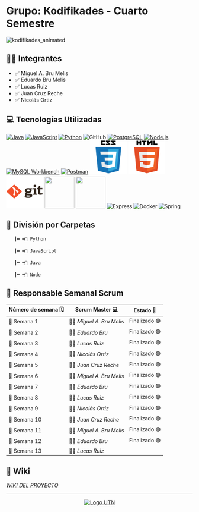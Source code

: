 # Grupo: Kodifikades - Cuarto Semestre
![kodifikades_animated](https://github.com/CodeSystem2022/Kodifikades_Cuarto_Semestre/assets/81488933/efade64a-2a63-4ba4-81d6-10d19febfd82)

## 👨‍💻 Integrantes
- :white_check_mark: Miguel A. Bru Melis <br>
- :white_check_mark: Eduardo Bru Melis <br>
- :white_check_mark: Lucas Ruiz <br>
- :white_check_mark: Juan Cruz Reche <br>
- :white_check_mark: Nicolás Ortiz <br>

## 💻 Tecnologías Utilizadas

  <a href="https://www.java.com/"><img src="https://cdn.icon-icons.com/icons2/2415/PNG/512/java_original_wordmark_logo_icon_146459.png" alt="Java" width="90" height="90"></a>
  <a href="https://www.javascript.com/"><img src="https://upload.wikimedia.org/wikipedia/commons/thumb/9/99/Unofficial_JavaScript_logo_2.svg/480px-Unofficial_JavaScript_logo_2.svg.png" alt="JavaScript" width="80" height="80"></a>
  <a href="https://www.python.org"><img src="https://miro.medium.com/v2/resize:fit:378/1*y6zvdl68fA-5nd9v-StFMg.png" alt="Python" width="90" height="90"></a>
  <img src="https://cdn-icons-png.flaticon.com/512/25/25231.png" alt="GitHub" width="80" height="90"></img>
  <a href="https://www.postgresql.org"><img src="https://upload.wikimedia.org/wikipedia/commons/thumb/2/29/Postgresql_elephant.svg/1200px-Postgresql_elephant.svg.png" alt="PostgreSQL" width="90" height="90"></a>
  <a href="https://nodejs.org/"><img src="https://vistaran-tech.s3.ap-south-1.amazonaws.com/wp-content/uploads/2022/05/13104926/nodejs-logo.png" alt="Node.js" width="100" height="100"></a>
  <a href="https://www.mysql.com/products/workbench/"><img src="https://www.freepnglogos.com/uploads/logo-mysql-png/logo-mysql-mysql-logo-png-images-are-download-crazypng-21.png" alt="MySQL Workbench" width="90" height="90"></a>
  <a href="https://www.postman.com/"><img src="https://yt3.googleusercontent.com/X-rhKMndFm9hT9wIaJns1StBfGbFdLTkAROwm4UZ3n9ucrBky5CFIeeZhSszFXBgQjItzCD0SA=s900-c-k-c0x00ffffff-no-rj" alt="Postman" width="90" height="90"></a>
  <img src="https://github.com/devicons/devicon/blob/master/icons/css3/css3-original-wordmark.svg " width="100" height="90"/>
  <img src="https://github.com/devicons/devicon/blob/master/icons/html5/html5-original-wordmark.svg"  width="100" height="90"/>
  <img src="https://github.com/devicons/devicon/blob/master/icons/git/git-original-wordmark.svg"  width="100" height="90"/>
  <img src="https://upload.wikimedia.org/wikipedia/commons/thumb/3/35/Tux.svg/1200px-Tux.svg.png"  width="80" height="85"/>
  <img src="https://upload.wikimedia.org/wikipedia/commons/thumb/a/a7/React-icon.svg/1150px-React-icon.svg.png" width="80" height="85"/>
  <img src="https://github.com/CodeSystem2022/Kodifikades_Cuarto_Semestre/assets/81488933/2f3e4cb5-6dfc-4fd3-8cb7-32e370e41ed7" alt="Express" width="90" height="90"></img>
  <img src="https://cdn4.iconfinder.com/data/icons/logos-and-brands/512/97_Docker_logo_logos-512.png" alt="Docker" width="90" height="90"></img>
  <img src="https://github.com/CodeSystem2022/Kodifikades_Cuarto_Semestre/assets/81488933/9747690b-33ce-4b8f-a634-ad1f053402ae" alt="Spring" width="100" height="90"></img>

##  📂 División por Carpetas

       ┃━ ━📂 Python

       ┃━ ━📂 JavaScript   
    
       ┃━ ━📂 Java
       
       ┃━ ━📂 Node
       

## 🎯 Responsable Semanal Scrum

| **Número de semana** 🗓️ | **Scrum Master** 💻 |**Estado** 🚀 |
| ---- | ---- | ---- |
| :pencil: Semana 1 | 👨‍💻 *Miguel A. Bru Melis* | Finalizado 🟢| 
| :pencil: Semana 2 | 👨‍💻 *Eduardo Bru* | Finalizado 🟢| 
| :pencil: Semana 3 | 👨‍💻 *Lucas Ruiz* | Finalizado 🟢| 
| :pencil: Semana 4 | 👨‍💻 *Nicolás Ortiz* | Finalizado 🟢| 
| :pencil: Semana 5 | 👨‍💻 *Juan Cruz Reche* | Finalizado 🟢| 
| :pencil: Semana 6 | 👨‍💻 *Miguel A. Bru Melis* | Finalizado 🟢| 
| :pencil: Semana 7 | 👨‍💻 *Eduardo Bru* | Finalizado 🟢| 
| :pencil: Semana 8 | 👨‍💻 *Lucas Ruiz* | Finalizado 🟢| 
| :pencil: Semana 9 | 👨‍💻 *Nicolás Ortiz* | Finalizado 🟢| 
| :pencil: Semana 10 | 👨‍💻 *Juan Cruz Reche* | Finalizado 🟢| 
| :pencil: Semana 11 | 👨‍💻 *Miguel A. Bru Melis* | Finalizado 🟢| 
| :pencil: Semana 12 | 👨‍💻 *Eduardo Bru* | Finalizado 🟢| 
| :pencil: Semana 13 | 👨‍💻 *Lucas Ruiz* ||

## 📖 Wiki

*[WIKI DEL PROYECTO](https://github.com/CodeSystem2022/Kodifikades_Cuarto_Semestre/wiki)*

---
<div align="center">
  <a href="https://www.frsr.utn.edu.ar/">
    <img src="https://utn.edu.ar/images/logo-utn.png" alt="Logo UTN" width="200">
  </a>
</div>

